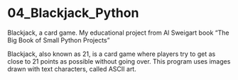 # 04_Blackjack_Python
Blackjack, a card game. My educational project from Al Sweigart book “The Big Book of Small Python Projects”

Blackjack, also known as 21, is a card game where players try to get as close to 21 points as possible without going over. This program uses images drawn with text characters, called ASCII art.
